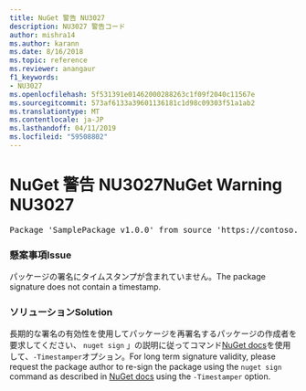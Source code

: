 ```yaml
---
title: NuGet 警告 NU3027
description: NU3027 警告コード
author: mishra14
ms.author: karann
ms.date: 8/16/2018
ms.topic: reference
ms.reviewer: anangaur
f1_keywords:
- NU3027
ms.openlocfilehash: 5f531391e01462000288263c1f09f2040c11567e
ms.sourcegitcommit: 573af6133a39601136181c1d98c09303f51a1ab2
ms.translationtype: MT
ms.contentlocale: ja-JP
ms.lasthandoff: 04/11/2019
ms.locfileid: "59508802"
---
```

# <a name="nuget-warning-nu3027"></a><span data-ttu-id="c3d43-103">NuGet 警告 NU3027</span><span class="sxs-lookup"><span data-stu-id="c3d43-103">NuGet Warning NU3027</span></span>

<pre>Package 'SamplePackage v1.0.0' from source 'https://contoso.com/index.json': The signature should be timestamped to enable long-term signature validity after the certificate has expired.</pre>

### <a name="issue"></a><span data-ttu-id="c3d43-104">懸案事項</span><span class="sxs-lookup"><span data-stu-id="c3d43-104">Issue</span></span>

<span data-ttu-id="c3d43-105">パッケージの署名にタイムスタンプが含まれていません。</span><span class="sxs-lookup"><span data-stu-id="c3d43-105">The package signature does not contain a timestamp.</span></span>


### <a name="solution"></a><span data-ttu-id="c3d43-106">ソリューション</span><span class="sxs-lookup"><span data-stu-id="c3d43-106">Solution</span></span>

<span data-ttu-id="c3d43-107">長期的な署名の有効性を使用してパッケージを再署名するパッケージの作成者を要求してください、 `nuget sign` 」の説明に従ってコマンド[NuGet docs](https://docs.microsoft.com/en-us/nuget/create-packages/sign-a-package)を使用して、`-Timestamper`オプション。</span><span class="sxs-lookup"><span data-stu-id="c3d43-107">For long term signature validity, please request the package author to re-sign the package using the `nuget sign` command as described in [NuGet docs](https://docs.microsoft.com/en-us/nuget/create-packages/sign-a-package) using the `-Timestamper` option.</span></span>


